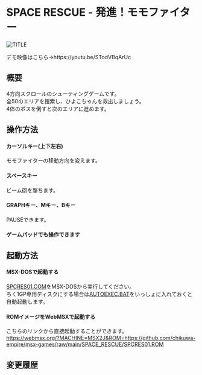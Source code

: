 # SPACE RESCUE - 発進！モモファイター

![TITLE](https://user-images.githubusercontent.com/124578804/232018207-b33dc6b5-c721-460b-b9ee-6b6a0faf757a.png)

<p>デモ映像はこちら→https://youtu.be/STodVBqArUc</p>

## 概要
4方向スクロールのシューティングゲームです。<br>
全50のエリアを捜索し、ひよこちゃんを救出しましょう。<br>
4体のボスを倒すと次のエリアに進めます。

## 操作方法
#### カーソルキー(上下左右)
モモファイターの移動方向を変えます。
#### スペースキー
ビーム砲を撃ちます。
#### GRAPHキー、Mキー、Bキー
PAUSEできます。
#### ゲームパッドでも操作できます

## 起動方法
#### MSX-DOSで起動する
[SPCRES01.COM](https://github.com/chikuwa-empire/msx-games/raw/main/SPACE_RESCUE/SPCRES01.COM)をMSX-DOSから実行してください。<br>
ちく1GP専用ディスクにする場合は[AUTOEXEC.BAT](https://github.com/chikuwa-empire/msx-games/raw/main/SPACE_RESCUE/AUTOEXEC.BAT)をいっしょに入れておくと自動起動します。
#### ROMイメージをWebMSXで起動する
こちらのリンクから直接起動することができます。<br>
https://webmsx.org/?MACHINE=MSX2J&ROM=https://github.com/chikuwa-empire/msx-games/raw/main/SPACE_RESCUE/SPCRES01.ROM

## 変更履歴
